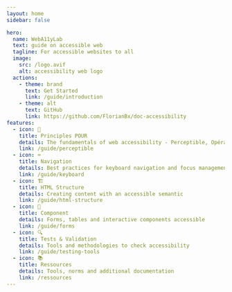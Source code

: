 ```yaml
---
layout: home
sidebar: false

hero:
  name: WebA11yLab
  text: guide on accessible web
  tagline: For accessible websites to all
  image:
    src: /logo.avif
    alt: accessibility web logo
  actions:
    - theme: brand
      text: Get Started
      link: /guide/introduction
    - theme: alt
      text: GitHub
      link: https://github.com/FlorianBx/doc-accessibility
features:
  - icon: 🎯
    title: Principles POUR
    details: The fundamentals of web accessibility - Perceptible, Opérable, Understandable, Robust
    link: /guide/perceptible
  - icon: ⌨️
    title: Navigation
    details: Best practices for keyboard navigation and focus management
    link: /guide/keyboard
  - icon: 🏗️
    title: HTML Structure
    details: Creating content with an accessible semantic
    link: /guide/html-structure
  - icon: 📱
    title: Component
    details: Forms, tables and interactive components accessible
    link: /guide/forms
  - icon: 🔍
    title: Tests & Validation
    details: Tools and methodologies to check accessibility
    link: /guide/testing-tools
  - icon: 📚
    title: Ressources
    details: Tools, norms and additional documentation
    link: /ressources
---
```

